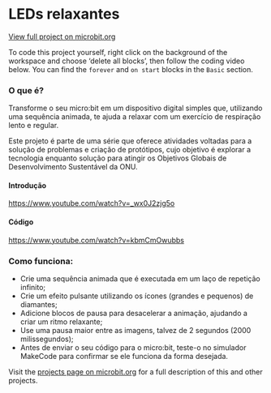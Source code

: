 # LEDs relaxantes 

[View full project on microbit\.org](https://microbit.org/pt-br/projects/make-it-code-it/calming-leds)

To code this project yourself, right click on the background of the workspace and choose ‘delete all blocks’, then follow the coding video below. You can find the `forever` and `on start` blocks in the `Basic` section.

### O que é?

Transforme o seu micro:bit em um dispositivo digital simples que, utilizando uma sequência animada, te ajuda a relaxar com um exercício de respiração lento e regular.

Este projeto é parte de uma série que oferece atividades voltadas para a solução de problemas e criação de protótipos, cujo objetivo é explorar a tecnologia enquanto solução para atingir os Objetivos Globais de Desenvolvimento Sustentável da ONU.

#### Introdução

https://www.youtube.com/watch?v=_wx0J2zjg5o

#### Código

https://www.youtube.com/watch?v=kbmCmOwubbs

### Como funciona:

* Crie uma sequência animada que é executada em um laço de repetição infinito;
* Crie um efeito pulsante utilizando os ícones (grandes e pequenos) de diamantes;
* Adicione blocos de pausa para desacelerar a animação, ajudando a criar um ritmo relaxante;
* Use uma pausa maior entre as imagens, talvez de 2 segundos (2000 milissegundos);
* Antes de enviar o seu código para o micro:bit, teste-o no simulador MakeCode para confirmar se ele funciona da forma desejada. 

Visit the [projects page on microbit\.org](https://microbit.org/pt-br/projects/make-it-code-it/) for a full description of this and other projects.